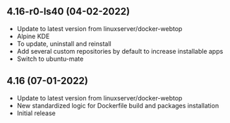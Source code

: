 
## 4.16-r0-ls40 (04-02-2022)
- Update to latest version from linuxserver/docker-webtop
- Alpine KDE
- To update, uninstall and reinstall
- Add several custom repositories by default to increase installable apps
- Switch to ubuntu-mate

## 4.16 (07-01-2022)

- Update to latest version from linuxserver/docker-webtop
- New standardized logic for Dockerfile build and packages installation
- Initial release
